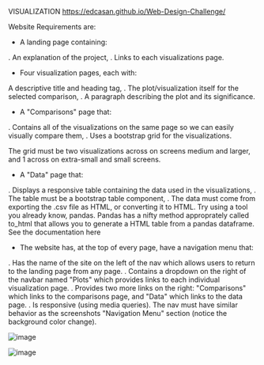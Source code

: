 
VISUALIZATION
https://edcasan.github.io/Web-Design-Challenge/


Website Requirements are:

- A landing page containing:

. An explanation of the project,
. Links to each visualizations page.


- Four visualization pages, each with:

A descriptive title and heading tag,
. The plot/visualization itself for the selected comparison,
. A paragraph describing the plot and its significance.


- A "Comparisons" page that:

. Contains all of the visualizations on the same page so we can easily visually compare them,
. Uses a bootstrap grid for the visualizations.

The grid must be two visualizations across on screens medium and larger, and 1 across on extra-small and small screens.




- A "Data" page that:

. Displays a responsive table containing the data used in the visualizations,
. The table must be a bootstrap table component,
. The data must come from exporting the .csv file as HTML, or converting it to HTML. Try using a tool you already know, pandas. Pandas has a nifty method approprately called to_html that allows you to generate a HTML table from a pandas dataframe. See the documentation here

- The website has, at the top of every page, have a navigation menu that:

. Has the name of the site on the left of the nav which allows users to return to the landing page from any page.
. Contains a dropdown on the right of the navbar named "Plots" which provides links to each individual visualization page.
. Provides two more links on the right: "Comparisons" which links to the comparisons page, and "Data" which links to the data page.
. Is responsive (using media queries). The nav must have similar behavior as the screenshots "Navigation Menu" section (notice the background color change).

![image](https://user-images.githubusercontent.com/63757160/109597637-b6e8c000-7add-11eb-894a-af705d1564db.png)

![image](https://user-images.githubusercontent.com/63757160/109597920-d253cb00-7add-11eb-869e-a20af2da56ab.png)




